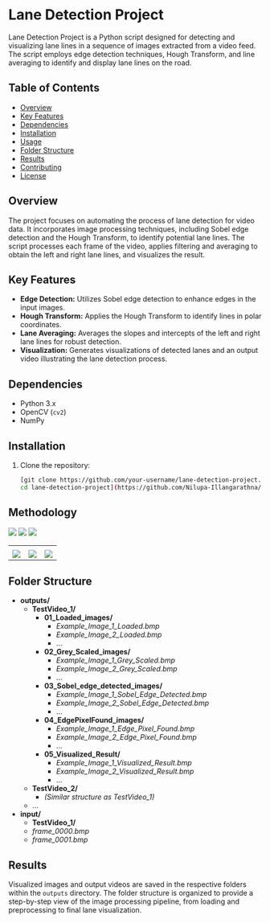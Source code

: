 # Lane Detection Project

Lane Detection Project is a Python script designed for detecting and visualizing lane lines in a sequence of images extracted from a video feed. The script employs edge detection techniques, Hough Transform, and line averaging to identify and display lane lines on the road.

## Table of Contents
- [Overview](#overview)
- [Key Features](#key-features)
- [Dependencies](#dependencies)
- [Installation](#installation)
- [Usage](#usage)
- [Folder Structure](#folder-structure)
- [Results](#results)
- [Contributing](#contributing)
- [License](#license)

## Overview
The project focuses on automating the process of lane detection for video data. It incorporates image processing techniques, including Sobel edge detection and the Hough Transform, to identify potential lane lines. The script processes each frame of the video, applies filtering and averaging to obtain the left and right lane lines, and visualizes the result.

## Key Features
- **Edge Detection:** Utilizes Sobel edge detection to enhance edges in the input images.
- **Hough Transform:** Applies the Hough Transform to identify lines in polar coordinates.
- **Lane Averaging:** Averages the slopes and intercepts of the left and right lane lines for robust detection.
- **Visualization:** Generates visualizations of detected lanes and an output video illustrating the lane detection process.

## Dependencies
- Python 3.x
- OpenCV (`cv2`)
- NumPy

## Installation
1. Clone the repository:
   ```bash
   [git clone https://github.com/your-username/lane-detection-project.git
   cd lane-detection-project](https://github.com/Nilupa-Illangarathna/Computer-vision-Lane-detection-.git)https://github.com/Nilupa-Illangarathna/Computer-vision-Lane-detection-.git

## Methodology

<td><img src="https://github.com/Nilupa-Illangarathna/Computer-vision-Lane-detection-/assets/95247831/e214df76-6bde-4ed1-af86-b3b89fc299f1"></td>
<td><img src="https://github.com/Nilupa-Illangarathna/Computer-vision-Lane-detection-/assets/95247831/53e770a0-04e8-4ea9-a6c0-3a654a43ef92"></td>
<td><img src="https://github.com/Nilupa-Illangarathna/Computer-vision-Lane-detection-/assets/95247831/2cfd4412-a55f-4927-85f9-55632d4b51fc"></td>

<table>
  <tr>
    <td> </td>
     <td> </td>
     <td> </td>
  </tr>
  <tr>
    <td><img src="https://github.com/Nilupa-Illangarathna/Computer-vision-Lane-detection-/assets/95247831/e214df76-6bde-4ed1-af86-b3b89fc299f1"></td>
    <td><img src="https://github.com/Nilupa-Illangarathna/Computer-vision-Lane-detection-/assets/95247831/53e770a0-04e8-4ea9-a6c0-3a654a43ef92"></td>
    <td><img src="https://github.com/Nilupa-Illangarathna/Computer-vision-Lane-detection-/assets/95247831/2cfd4412-a55f-4927-85f9-55632d4b51fc"></td>
  </tr>
 </table>

## Folder Structure
- **outputs/**
  - **TestVideo_1/**
    - **01_Loaded_images/**
      - *Example_Image_1_Loaded.bmp*
      - *Example_Image_2_Loaded.bmp*
      - ...
    - **02_Grey_Scaled_images/**
      - *Example_Image_1_Grey_Scaled.bmp*
      - *Example_Image_2_Grey_Scaled.bmp*
      - ...
    - **03_Sobel_edge_detected_images/**
      - *Example_Image_1_Sobel_Edge_Detected.bmp*
      - *Example_Image_2_Sobel_Edge_Detected.bmp*
      - ...
    - **04_EdgePixelFound_images/**
      - *Example_Image_1_Edge_Pixel_Found.bmp*
      - *Example_Image_2_Edge_Pixel_Found.bmp*
      - ...
    - **05_Visualized_Result/**
      - *Example_Image_1_Visualized_Result.bmp*
      - *Example_Image_2_Visualized_Result.bmp*
      - ...
  - **TestVideo_2/**
    - *(Similar structure as TestVideo_1)*
  - ...
- **input/**
  - **TestVideo_1/**
   - *frame_0000.bmp*
   - *frame_0001.bmp*

## Results
Visualized images and output videos are saved in the respective folders within the `outputs` directory. The folder structure is organized to provide a step-by-step view of the image processing pipeline, from loading and preprocessing to final lane visualization.

